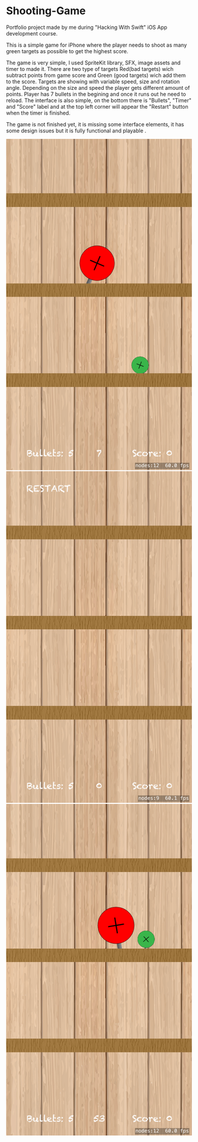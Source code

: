# Shooting-Game
Portfolio project made by me during "Hacking With Swift" iOS App development course.

This is a simple game for iPhone where the player needs to shoot as many green targets as possible to get the highest score.

The game is very simple, I used SpriteKit library, SFX, image assets and timer to made it.
There are two type of targets Red(bad targets) wich subtract points from game score and Green (good targets) wich add them to the score.
Targets are showing with variable speed, size and rotation angle. Depending on the size and speed the player gets different amount of points.
Player has 7 bullets in the begining and once it runs out he need to reload.
The interface is also simple, on the bottom there is "Bullets", "Timer" and "Score" label and at the top left corner will appear the "Restart" button when the timer is finished.

The game is not finished yet, it is missing some interface elements, it has some design issues but it is fully functional and playable .

![Screenshot 1](https://github.com/raduistrati/Shooting-Game/blob/master-2/Simulator%20Screen%20Shot%20-%20iPhone%20SE%20(2nd%20generation)%20-%202020-06-12%20at%2010.11.11.png?raw=true)
![Screenshot 2](https://github.com/raduistrati/Shooting-Game/blob/master-2/Simulator%20Screen%20Shot%20-%20iPhone%20SE%20(2nd%20generation)%20-%202020-06-12%20at%2010.11.21.png?raw=true)
![Screenshot 3](https://github.com/raduistrati/Shooting-Game/blob/master-2/Simulator%20Screen%20Shot%20-%20iPhone%20SE%20(2nd%20generation)%20-%202020-06-12%20at%2010.11.30.png?raw=true)

